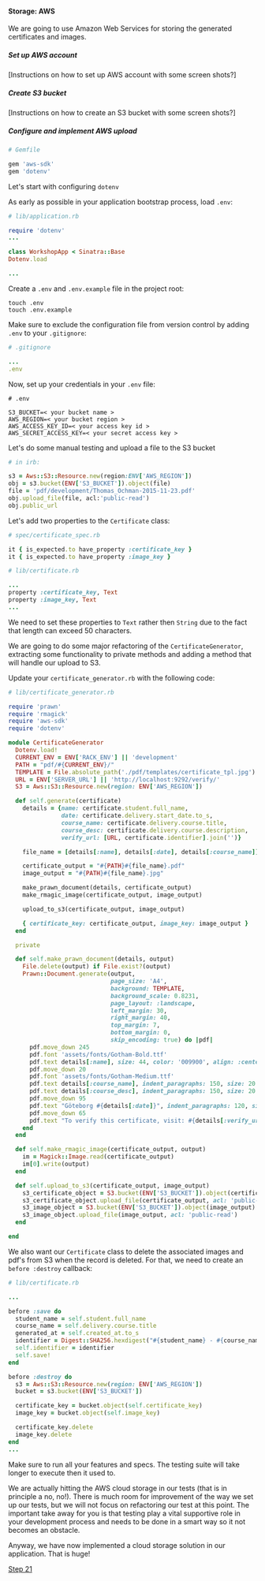 #### Storage: AWS

We are going to use Amazon Web Services for storing the generated certificates and images.

##### Set up AWS account

[Instructions on how to set up AWS account with some screen shots?]


##### Create S3 bucket

[Instructions on how to create an S3 bucket with some screen shots?]


##### Configure and implement AWS upload

```ruby
# Gemfile

gem 'aws-sdk'
gem 'dotenv'
```

Let's start with configuring `dotenv`

As early as possible in your application bootstrap process, load `.env`:

```ruby
# lib/application.rb

require 'dotenv'
...

class WorkshopApp < Sinatra::Base
Dotenv.load

...
```
Create a `.env` and `.env.example` file in the project root:

```shell
touch .env
touch .env.example
```

Make sure to exclude the configuration file from version control by adding `.env` to your `.gitignore`:


```ruby
# .gitignore

...
.env
```

Now, set up your credentials in your `.env` file:

```
# .env

S3_BUCKET=< your bucket name >
AWS_REGION=< your bucket region >
AWS_ACCESS_KEY_ID=< your access key id >
AWS_SECRET_ACCESS_KEY=< your secret access key >
```

Let's do some manual testing and upload a file to the S3 bucket

```ruby
# in irb:

s3 = Aws::S3::Resource.new(region:ENV['AWS_REGION'])
obj = s3.bucket(ENV['S3_BUCKET']).object(file)
file = 'pdf/development/Thomas_Ochman-2015-11-23.pdf'
obj.upload_file(file, acl:'public-read')
obj.public_url
```

Let's add two properties to the `Certificate` class:

```ruby
# spec/certificate_spec.rb

it { is_expected.to have_property :certificate_key }
it { is_expected.to have_property :image_key }
```

```ruby
# lib/certificate.rb

...
property :certificate_key, Text
property :image_key, Text
...
```

We need to set these properties to `Text` rather then `String` due to the fact that length can exceed 50 characters.

We are going to do some major refactoring of the  `CertificateGenerator`, extracting some functionality to private methods and adding a method that will handle our upload to S3.

Update your `certificate_generator.rb` with the following code:
```ruby
# lib/certificate_generator.rb

require 'prawn'
require 'rmagick'
require 'aws-sdk'
require 'dotenv'

module CertificateGenerator
  Dotenv.load!
  CURRENT_ENV = ENV['RACK_ENV'] || 'development'
  PATH = "pdf/#{CURRENT_ENV}/"
  TEMPLATE = File.absolute_path('./pdf/templates/certificate_tpl.jpg')
  URL = ENV['SERVER_URL'] || 'http://localhost:9292/verify/'
  S3 = Aws::S3::Resource.new(region: ENV['AWS_REGION'])

  def self.generate(certificate)
    details = {name: certificate.student.full_name,
               date: certificate.delivery.start_date.to_s,
               course_name: certificate.delivery.course.title,
               course_desc: certificate.delivery.course.description,
               verify_url: [URL, certificate.identifier].join('')}

    file_name = [details[:name], details[:date], details[:course_name]].join('_').downcase.gsub!(/\s/, '_')

    certificate_output = "#{PATH}#{file_name}.pdf"
    image_output = "#{PATH}#{file_name}.jpg"

    make_prawn_document(details, certificate_output)
    make_rmagic_image(certificate_output, image_output)

    upload_to_s3(certificate_output, image_output)

    { certificate_key: certificate_output, image_key: image_output }
  end

  private

  def self.make_prawn_document(details, output)
    File.delete(output) if File.exist?(output)
    Prawn::Document.generate(output,
                             page_size: 'A4',
                             background: TEMPLATE,
                             background_scale: 0.8231,
                             page_layout: :landscape,
                             left_margin: 30,
                             right_margin: 40,
                             top_margin: 7,
                             bottom_margin: 0,
                             skip_encoding: true) do |pdf|
      pdf.move_down 245
      pdf.font 'assets/fonts/Gotham-Bold.ttf'
      pdf.text details[:name], size: 44, color: '009900', align: :center
      pdf.move_down 20
      pdf.font 'assets/fonts/Gotham-Medium.ttf'
      pdf.text details[:course_name], indent_paragraphs: 150, size: 20
      pdf.text details[:course_desc], indent_paragraphs: 150, size: 20
      pdf.move_down 95
      pdf.text "Göteborg #{details[:date]}", indent_paragraphs: 120, size: 12
      pdf.move_down 65
      pdf.text "To verify this certificate, visit: #{details[:verify_url]}", indent_paragraphs: 100, size: 8
    end
  end

  def self.make_rmagic_image(certificate_output, output)
    im = Magick::Image.read(certificate_output)
    im[0].write(output)
  end

  def self.upload_to_s3(certificate_output, image_output)
    s3_certificate_object = S3.bucket(ENV['S3_BUCKET']).object(certificate_output)
    s3_certificate_object.upload_file(certificate_output, acl: 'public-read')
    s3_image_object = S3.bucket(ENV['S3_BUCKET']).object(image_output)
    s3_image_object.upload_file(image_output, acl: 'public-read')
  end

end
```
We also want our `Certificate` class to delete the associated images and pdf's from S3 when the record is deleted. For that,
we need to create an `before :destroy` callback:

```ruby
# lib/certificate.rb

...

before :save do
  student_name = self.student.full_name
  course_name = self.delivery.course.title
  generated_at = self.created_at.to_s
  identifier = Digest::SHA256.hexdigest("#{student_name} - #{course_name} - #{generated_at}")
  self.identifier = identifier
  self.save!
end

before :destroy do
  s3 = Aws::S3::Resource.new(region: ENV['AWS_REGION'])
  bucket = s3.bucket(ENV['S3_BUCKET'])

  certificate_key = bucket.object(self.certificate_key)
  image_key = bucket.object(self.image_key)

  certificate_key.delete
  image_key.delete
end
...
```

Make sure to run all your features and specs. The testing suite will take longer to execute then it used to.

We are actually hitting the AWS cloud storage in our tests (that is in principle a no, no!). There is much room for improvement of the way we set up our tests, but we will not focus on refactoring our test at this point. The important take away for you is that testing play a vital supportive role in your development process and needs to be done in a smart way so it not becomes an obstacle.

Anyway, we have now implemented a cloud storage solution in our application. That is huge!


[Step 21](step21.md)


